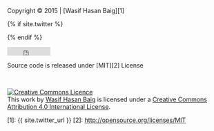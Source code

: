 

Copyright &copy; 2015 \| [Wasif Hasan Baig][1]

{% if site.twitter %}
<!--
<span>
<a class="twitter-follow-button" href="{{ site.twitter_url }}" data-show-count="false" data-show-screen-name="true" data-lang="en">Follow</a>
<script>!function(d,s,id){var js,fjs=d.getElementsByTagName(s)[0],p=/^http:/.test(d.location)?'http':'https';if(!d.getElementById(id)){js=d.createElement(s);js.id=id;js.src=p+'://platform.twitter.com/widgets.js';fjs.parentNode.insertBefore(js,fjs);}}(document, 'script', 'twitter-wjs');</script>
</span>
-->
{% endif %}
<iframe src="https://ghbtns.com/github-btn.html?user=baig&type=follow" frameborder="0" scrolling="0" width="100px" height="20px"></iframe>

Source code is released under [MIT][2] License

<br>

<a rel="license" href="http://creativecommons.org/licenses/by/4.0/"><img alt="Creative Commons Licence" style="border-width:0" src="https://i.creativecommons.org/l/by/4.0/88x31.png" /></a><br />This <span xmlns:dct="http://purl.org/dc/terms/" href="http://purl.org/dc/dcmitype/Text" rel="dct:type">work</span> by <a xmlns:cc="http://creativecommons.org/ns#" href="https://github.com/baig" property="cc:attributionName" rel="cc:attributionURL">Wasif Hasan Baig</a> is licensed under a <a rel="license" href="http://creativecommons.org/licenses/by/4.0/">Creative Commons Attribution 4.0 International License</a>.

[1]: {{ site.twitter_url }}
[2]: http://opensource.org/licenses/MIT